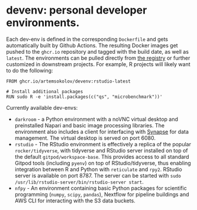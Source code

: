 # devenv: personal developer environments.

Each dev-env is defined in the corresponding `Dockerfile` and gets automatically built by Github Actions. The resulting Docker images get pushed to the `ghcr.io` repository and tagged with the build date, as well as `latest`. The environments can be pulled directly from [the registry](https://github.com/ArtemSokolov/devenv/pkgs/container/devenv) or further customized in downstream projects. For example, R projects will likely want to do the following:

```
FROM ghcr.io/artemsokolov/devenv:rstudio-latest

# Install additional packages
RUN sudo R -e 'install.packages(c("qs", "microbenchmark"))'
```

Currently available dev-envs:

* `darkroom` - a Python environment with a noVNC virtual desktop and preinstalled Napari and basic image processing libraries. The environment also includes a client for interfacing with [Synapse](https://synapse.org/) for data management. The virtual desktop is served on port 6080.
* `rstudio` - The RStudio environment is effectively a replica of the popular `rocker/tidyverse`, with tidyverse and RStudio server installed on top of the default `gitpod/workspace-base`. This provides access to all standard Gitpod tools (including `pyenv`) on top of RStudio/tidyverse, thus enabling integration between R and Python with `reticulate` and `rpy2`. RStudio server is available on port 8787. The server can be started with `sudo /usr/lib/rstudio-server/bin/rstudio-server start`.
* `nfpy` - An environment containing basic Python packages for scientific programming (`numpy`, `scipy`, `pandas`), Nextflow for pipeline buildings and AWS CLI for interacting with the S3 data buckets.
